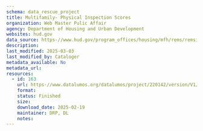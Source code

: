 ```yaml
---
schema: data_rescue_project 
title: Multifamily- Physical Inspection Scores
organization: Web Master Pulic Affair
agency: Department of Housing and Urban Development
websites: hud.gov
data_source: https-//www.hud.gov/program_offices/housing/mfh/rems/remsinspecscores/remsphysinspscores
description: 
last_modified: 2025-03-03
last_modified_by: Cataloger
metadata_available: No
metadata_url: 
resources:
  - id: 163
    url: https-//www.datalumos.org/datalumos/project/220142/version/V1/view
    format: 
    status: Finished
    size: 
    download_date: 2025-02-19
    maintainer: DRP, DL
    notes: 
---
```

